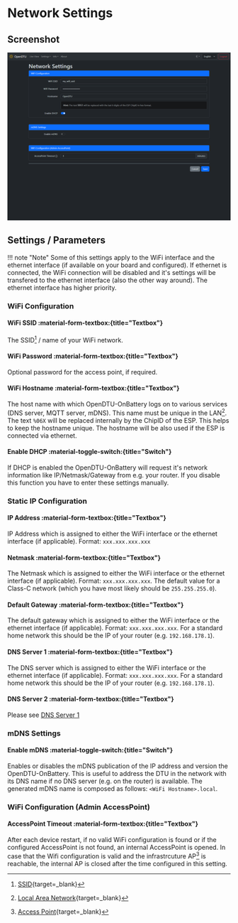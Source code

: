 # Network Settings

## Screenshot

![Network Settings](../../assets/images/screenshots/network_settings.png)

## Settings / Parameters

!!! note "Note"
    Some of this settings apply to the WiFi interface and the ethernet interface (if available on your board and configured). If ethernet is connected, the WiFi connection will be disabled and it's settings will be transfered to the ethernet interface (also the other way around). The ethernet interface has higher priority.

### WiFi Configuration

#### WiFi SSID :material-form-textbox:{title="Textbox"}

The SSID[^1] / name of your WiFi network.

#### WiFi Password :material-form-textbox:{title="Textbox"}

Optional password for the access point, if required.

#### WiFi Hostname :material-form-textbox:{title="Textbox"}

The host name with which OpenDTU-OnBattery logs on to various services (DNS server, MQTT server, mDNS). This name must be unique in the LAN[^2]. The text `%06X` will be replaced internally by the ChipID of the ESP. This helps to keep the hostname unique. The hostname will be also used if the ESP is connected via ethernet.

#### Enable DHCP :material-toggle-switch:{title="Switch"}

If DHCP is enabled the OpenDTU-OnBattery will request it's network information like IP/Netmask/Gateway from e.g. your router. If you disable this function you have to enter these settings manually.

### Static IP Configuration

#### IP Address :material-form-textbox:{title="Textbox"}

IP Address which is assigned to either the WiFi interface or the ethernet interface (if applicable). Format: `xxx.xxx.xxx.xxx`

#### Netmask :material-form-textbox:{title="Textbox"}

The Netmask which is assigned to either the WiFi interface or the ethernet interface (if applicable). Format: `xxx.xxx.xxx.xxx`. The default value for a Class-C network (which you have most likely should be `255.255.255.0`).

#### Default Gateway :material-form-textbox:{title="Textbox"}

The default gateway which is assigned to either the WiFi interface or the ethernet interface (if applicable). Format: `xxx.xxx.xxx.xxx`. For a standard home network this should be the IP of your router (e.g. `192.168.178.1`).

#### DNS Server 1 :material-form-textbox:{title="Textbox"}

The DNS server which is assigned to either the WiFi interface or the ethernet interface (if applicable). Format: `xxx.xxx.xxx.xxx`. For a standard home network this should be the IP of your router (e.g. `192.168.178.1`).

#### DNS Server 2 :material-form-textbox:{title="Textbox"}

Please see [DNS Server 1](#dns-server-1)

### mDNS Settings

#### Enable mDNS :material-toggle-switch:{title="Switch"}

Enables or disables the mDNS publication of the IP address and version the OpenDTU-OnBattery. This is useful to address the DTU in the network with its DNS name if no DNS server (e.g. on the router) is available. The generated mDNS name is composed as follows: `<WiFi Hostname>.local`.

### WiFi Configuration (Admin AccessPoint)

#### AccessPoint Timeout :material-form-textbox:{title="Textbox"}

After each device restart, if no valid WiFi configuration is found or if the configured AccessPoint is not found, an internal AccessPoint is opened. In case that the Wifi configuration is valid and the infrastrcuture AP[^3] is reachable, the internal AP is closed after the time configured in this setting.

[^1]: [SSID](https://en.wikipedia.org/wiki/Service_set_(802.11_network)#SSID){target=_blank}
[^2]: [Local Area Network](https://en.wikipedia.org/wiki/Local_area_network){target=_blank}
[^3]: [Access Point](https://en.wikipedia.org/wiki/Wireless_access_point){target=_blank}
